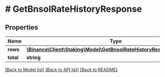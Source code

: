 # # GetBnsolRateHistoryResponse

## Properties

Name | Type | Description | Notes
------------ | ------------- | ------------- | -------------
**rows** | [**\Binance\Client\Staking\Model\GetBnsolRateHistoryResponseRowsInner[]**](GetBnsolRateHistoryResponseRowsInner.md) |  | [optional]
**total** | **string** |  | [optional]

[[Back to Model list]](../../README.md#models) [[Back to API list]](../../README.md#endpoints) [[Back to README]](../../README.md)
